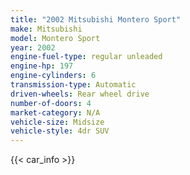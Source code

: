 ```yaml
---
title: "2002 Mitsubishi Montero Sport"
make: Mitsubishi
model: Montero Sport
year: 2002
engine-fuel-type: regular unleaded
engine-hp: 197
engine-cylinders: 6
transmission-type: Automatic
driven-wheels: Rear wheel drive
number-of-doors: 4
market-category: N/A
vehicle-size: Midsize
vehicle-style: 4dr SUV
---
```


{{< car_info >}}
